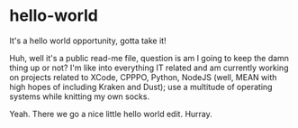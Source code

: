 # hello-world
It's a hello world opportunity, gotta take it!

Huh, well it's a public read-me file, question is am I going to keep the damn thing up or not?
I'm like into everything IT related and am currently working on projects related to XCode, CPPPO, Python, NodeJS (well, MEAN with high hopes of including Kraken and Dust); use a multitude of operating systems while knitting my own socks. 

Yeah. There we go a nice little hello world edit. Hurray.


